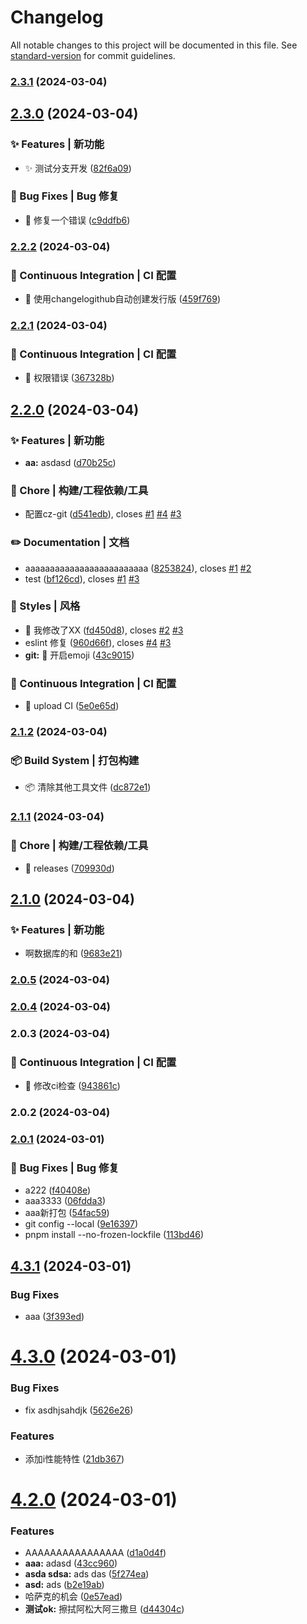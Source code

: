 # Changelog

All notable changes to this project will be documented in this file. See [standard-version](https://github.com/conventional-changelog/standard-version) for commit guidelines.

### [2.3.1](https://github.com/ketao4869/eslint-test/compare/v2.3.0...v2.3.1) (2024-03-04)

## [2.3.0](https://github.com/ketao4869/eslint-test/compare/v2.2.2...v2.3.0) (2024-03-04)


### ✨ Features | 新功能

* :sparkles: 测试分支开发 ([82f6a09](https://github.com/ketao4869/eslint-test/commit/82f6a093dc16dce11dfd322e29880f9cf89ab9a2))


### 🐛 Bug Fixes | Bug 修复

* :bug: 修复一个错误 ([c9ddfb6](https://github.com/ketao4869/eslint-test/commit/c9ddfb64cbcf68beb7c3fd62fb6db6c2c9b1385d))

### [2.2.2](https://github.com/ketao4869/eslint-test/compare/v2.2.1...v2.2.2) (2024-03-04)


### 👷 Continuous Integration | CI 配置

* :ferris_wheel: 使用changelogithub自动创建发行版 ([459f769](https://github.com/ketao4869/eslint-test/commit/459f76955855a908ae784cdd3e9a50711294cacb))

### [2.2.1](https://github.com/ketao4869/eslint-test/compare/v2.2.0...v2.2.1) (2024-03-04)


### 👷 Continuous Integration | CI 配置

* :ferris_wheel: 权限错误 ([367328b](https://github.com/ketao4869/eslint-test/commit/367328bbe7d517adc32e0e3235c2bf187c3b6c3b))

## [2.2.0](https://github.com/ketao4869/eslint-test/compare/v2.1.2...v2.2.0) (2024-03-04)


### ✨ Features | 新功能

* **aa:** asdasd ([d70b25c](https://github.com/ketao4869/eslint-test/commit/d70b25c1344630b458dea8d29f0d0ab7030bc571))


### 🚀 Chore | 构建/工程依赖/工具

* 配置cz-git ([d541edb](https://github.com/ketao4869/eslint-test/commit/d541edba6f161d7367e7ea8df255f9e08b445a3d)), closes [#1](https://github.com/ketao4869/eslint-test/issues/1) [#4](https://github.com/ketao4869/eslint-test/issues/4) [#3](https://github.com/ketao4869/eslint-test/issues/3)


### ✏️ Documentation | 文档

* aaaaaaaaaaaaaaaaaaaaaaaaa ([8253824](https://github.com/ketao4869/eslint-test/commit/8253824cf0cfe0fc9a3ecdb43435e519dca957b7)), closes [#1](https://github.com/ketao4869/eslint-test/issues/1) [#2](https://github.com/ketao4869/eslint-test/issues/2)
* test ([bf126cd](https://github.com/ketao4869/eslint-test/commit/bf126cd5b116de0daa466d37c966c057319f667a)), closes [#1](https://github.com/ketao4869/eslint-test/issues/1) [#3](https://github.com/ketao4869/eslint-test/issues/3)


### 💄 Styles | 风格

* :lipstick: 我修改了XX ([fd450d8](https://github.com/ketao4869/eslint-test/commit/fd450d8568f5bd34238cabade89049a83964534b)), closes [#2](https://github.com/ketao4869/eslint-test/issues/2) [#3](https://github.com/ketao4869/eslint-test/issues/3)
* eslint 修复 ([960d66f](https://github.com/ketao4869/eslint-test/commit/960d66f4dffade898fbd769b9b878d5a4651f791)), closes [#4](https://github.com/ketao4869/eslint-test/issues/4) [#3](https://github.com/ketao4869/eslint-test/issues/3)
* **git:** :lipstick: 开启emoji ([43c9015](https://github.com/ketao4869/eslint-test/commit/43c90151ccb377acbb6bc8df97d65c5f2a468d54))


### 👷 Continuous Integration | CI 配置

* :ferris_wheel: upload CI ([5e0e65d](https://github.com/ketao4869/eslint-test/commit/5e0e65d569b8da4d6172974f1c20862a923a3443))

### [2.1.2](https://github.com/ketao4869/eslint-test/compare/v2.1.1...v2.1.2) (2024-03-04)


### 📦‍ Build System | 打包构建

* :package: 清除其他工具文件 ([dc872e1](https://github.com/ketao4869/eslint-test/commit/dc872e1a1aab102e961326bb0815047508cce5c0))

### [2.1.1](https://github.com/ketao4869/eslint-test/compare/v2.1.0...v2.1.1) (2024-03-04)


### 🚀 Chore | 构建/工程依赖/工具

* :hammer: releases ([709930d](https://github.com/ketao4869/eslint-test/commit/709930dc92ab1f2eb546e31f75b80c0739572341))

## [2.1.0](https://github.com/ketao4869/eslint-test/compare/v2.0.5...v2.1.0) (2024-03-04)


### ✨ Features | 新功能

* 啊数据库的和 ([9683e21](https://github.com/ketao4869/eslint-test/commit/9683e21ef41f1053ffd60bbed1a30a781f1f40f0))

### [2.0.5](https://github.com/ketao4869/eslint-test/compare/v2.0.4...v2.0.5) (2024-03-04)

### [2.0.4](https://github.com/ketao4869/eslint-test/compare/v2.0.3...v2.0.4) (2024-03-04)

### 2.0.3 (2024-03-04)


### 👷 Continuous Integration | CI 配置

* :ferris_wheel: 修改ci检查 ([943861c](https://github.com/ketao4869/eslint-test/commit/943861c3a7155ee9a92ab580a829eabb40229a28))

### 2.0.2 (2024-03-04)

### [2.0.1](https://github.com/ketao4869/eslint-test/compare/v4.3.1...v2.0.1) (2024-03-01)


### 🐛 Bug Fixes | Bug 修复

* a222 ([f40408e](https://github.com/ketao4869/eslint-test/commit/f40408e9163ff321ad7371cfc76749eb05cbec71))
* aaa3333 ([06fdda3](https://github.com/ketao4869/eslint-test/commit/06fdda353ee08ef27bee0bfdc6306a6e44065259))
* aaa新打包 ([54fac59](https://github.com/ketao4869/eslint-test/commit/54fac59ba1a21036244dda999a124da92ccb86ea))
* git config --local ([9e16397](https://github.com/ketao4869/eslint-test/commit/9e163978033da83d5e45ee1004755188368c5507))
* pnpm install --no-frozen-lockfile ([113bd46](https://github.com/ketao4869/eslint-test/commit/113bd46956819b70f2ba05e4308745071b2b5b41))

## [4.3.1](https://github.com/ketao4869/eslint-test/compare/v4.3.0...v4.3.1) (2024-03-01)


### Bug Fixes

* aaa ([3f393ed](https://github.com/ketao4869/eslint-test/commit/3f393ed1158b51458a5dede94a510c83da6c4764))

# [4.3.0](https://github.com/ketao4869/eslint-test/compare/v4.2.0...v4.3.0) (2024-03-01)


### Bug Fixes

* fix asdhjsahdjk ([5626e26](https://github.com/ketao4869/eslint-test/commit/5626e26c7a990cf7a738db6737c90db5cbd0edb3))


### Features

* 添加i性能特性 ([21db367](https://github.com/ketao4869/eslint-test/commit/21db3672c5e26a74b469385100048dea10af9086))

# [4.2.0](https://github.com/ketao4869/eslint-test/compare/v4.1.0...v4.2.0) (2024-03-01)


### Features

* AAAAAAAAAAAAAAAA ([d1a0d4f](https://github.com/ketao4869/eslint-test/commit/d1a0d4f6729de54d4985ecd343812233842b36d6))
* **aaa:** adasd ([43cc960](https://github.com/ketao4869/eslint-test/commit/43cc9603ef31c4519833a220923b8ffb2f6ec5f8))
* **asda sdsa:** ads das ([5f274ea](https://github.com/ketao4869/eslint-test/commit/5f274ea16f5adc09e8b7a25e3a051ecba9f06553))
* **asd:** ads ([b2e19ab](https://github.com/ketao4869/eslint-test/commit/b2e19abae407b0e14cb362b4c038ecdc8476f889))
* 哈萨克的机会 ([0e57ead](https://github.com/ketao4869/eslint-test/commit/0e57ead57d9899628988b60afd6ea00037f915c6))
* **测试ok:** 擦拭阿松大阿三撒旦 ([d44304c](https://github.com/ketao4869/eslint-test/commit/d44304c825bc4a4ae7588135fd47d7a1cd03d6c1))
